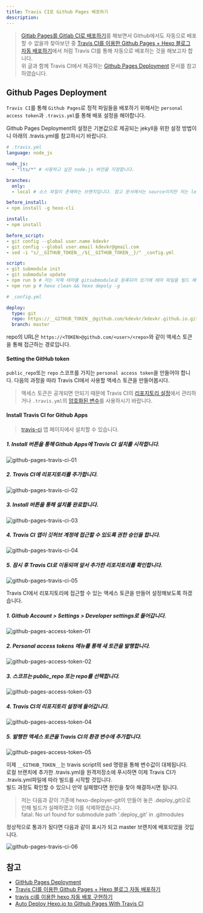 ```yaml
---
title: Travis CI로 Github Pages 배포하기
description: 
---
```


> [Gitlab Pages를 Gitlab CI로 배포하기](https://kdevkr.gitlab.io/archives/2018/Gitlab%20Pages%EB%A5%BC%20Gitlab%20CI%EB%A1%9C%20%EB%B0%B0%ED%8F%AC%ED%95%98%EA%B8%B0/)를 해보면서 Github에서도 자동으로 배포할 수 없을까 찾아보던 중 [Travis CI를 이용한 Github Pages + Hexo 블로그 자동 배포하기](https://medium.com/@changjoopark/travis-ci%EB%A5%BC-%EC%9D%B4%EC%9A%A9%ED%95%9C-github-pages-hexo-%EB%B8%94%EB%A1%9C%EA%B7%B8-%EC%9E%90%EB%8F%99-%EB%B0%B0%ED%8F%AC%ED%95%98%EA%B8%B0-6a222a2013e6)에서 처럼 Travis CI를 통해 자동으로 배포하는 것을 해보고자 합니다.\
> 위 글과 함께 Travis CI에서 제공하는 [Github Pages Deployment](https://docs.travis-ci.com/user/deployment/pages/) 문서를 참고하였습니다.

## Github Pages Deployment

`Travis CI`를 통해 `Github Pages`로 정적 파일들을 배포하기 위해서는 `personal access token`과 `.travis.yml`를 통해 배포 설정을 해야합니다.  

Github Pages Deployment의 설정은 기본값으로 제공되는 jekyll을 위한 설정 방법이니 아래의 .travis.yml를 참고하시기 바랍니다.  

```yml
# .travis.yml  
language: node_js

node_js:
  - "lts/*" # 사용하고 싶은 node.js 버전을 지정합니다.  

branches:
  only:
  - local # 소스 파일이 존재하는 브랜치입니다. 참고 문서에서는 source이지만 저는 local를 사용해왔습니다.

before_install:
- npm install -g hexo-cli

install:
- npm install

before_script:
- git config --global user.name kdevkr
- git config --global user.email kdevkr@gmail.com
- sed -i "s/__GITHUB_TOKEN__/${__GITHUB_TOKEN__}/" _config.yml

script:
- git submodule init
- git submodule update
- npm run b # 저는 자체 테마를 gitsubmodule로 등록되어 있기에 테마 파일을 빌드 해주었습니다.
- npm run p # hexo clean && hexo depoly -g
```

```yml
# _config.yml  

deploy:
  type: git
  repo: https://__GITHUB_TOKEN__@github.com/kdevkr/kdevkr.github.io.git
  branch: master
```

repo의 URL은 `https://<TOKEN>@github.com/<user>/<repo>`와 같이 액세스 토큰을 통해 접근하는 경로입니다.  

#### Setting the GitHub token

`public_repo`또는 `repo` 스코프를 가지는 `personal access token`을 만들어야 합니다. 다음의 과정을 따라 Travis CI에서 사용할 액세스 토큰을 만들어봅시다.  

> 액세스 토큰은 공개되면 안되기 때문에 Travis CI의 [리포지토리 설정](https://docs.travis-ci.com/user/environment-variables#defining-variables-in-repository-settings)에서 관리하거나 `.travis.yml`의 [암호화된 변수](https://docs.travis-ci.com/user/environment-variables#defining-encrypted-variables-in-travisyml)를 사용하시기 바랍니다.  

#### Install Travis CI for Github Apps

> [travis-ci](https://github.com/apps/travis-ci) 앱 페이지에서 설치할 수 있습니다.  

##### 1. Install 버튼을 통해 Github Apps에 Travis CI 설치를 시작합니다.

![github-pages-travis-ci-01](/images/etc/github-pages-travis-ci-01.png)  

##### 2. Travis CI에 리포지토리를 추가합니다.

![github-pages-travis-ci-02](/images/etc/github-pages-travis-ci-02.png)  

##### 3. Install 버튼을 통해 설치를 완료합니다.

![github-pages-travis-ci-03](/images/etc/github-pages-travis-ci-03.png)  

##### 4. Travis CI 앱이 깃허브 계정에 접근할 수 있도록 권한 승인을 합니다.

![github-pages-travis-ci-04](/images/etc/github-pages-travis-ci-04.png)  

##### 5. 잠시 후 Travis CI로 이동되며 앞서 추가한 리포지토리를 확인합니다.

![github-pages-travis-ci-05](/images/etc/github-pages-travis-ci-05.png)  

Travis CI에서 리포지토리에 접근할 수 있는 액세스 토큰을 만들어 설정해보도록 하겠습니다.  

##### 1. Github Account > Settings > Developer settings로 들어갑니다.

![github-pages-access-token-01](/images/etc/github-pages-access-token-01.png)  

##### 2. Personal access tokens 메뉴를 통해 새 토큰을 발행합니다.

![github-pages-access-token-02](/images/etc/github-pages-access-token-02.png)  

##### 3. 스코프는 public_repo 또는 repo를 선택합니다.

![github-pages-access-token-03](/images/etc/github-pages-access-token-03.png)  

##### 4. Travis CI의 리포지토리 설정에 들어갑니다.

![github-pages-access-token-04](/images/etc/github-pages-access-token-04.png)  

##### 5. 발행한 액세스 토큰을 Travis CI의 환경 변수에 추가합니다.

![github-pages-access-token-05](/images/etc/github-pages-access-token-05.png)  

이제 `__GITHUB_TOKEN__`는 travis script의 sed 명령을 통해 변수값이 대체됩니다.\
로컬 브랜치에 추가한 .travis.yml을 원격저장소에 푸시하면 이제 Travis CI가 .travis.yml파일에 따라 빌드를 시작할 것입니다.\
빌드 과정도 확인할 수 있으니 만약 실패했다면 원인을 찾아 해결하시면 됩니다.  

> 저는 다음과 같이 기존에 hexo-deployer-git이 만들어 놓은 .deploy_git으로 인해 빌드가 실패하였고 이를 삭제하였습니다.\
> fatal: No url found for submodule path '.deploy_git' in .gitmodules  

정상적으로 통과가 됬다면 다음과 같이 표시가 되고 master 브랜치에 배포되었을 것입니다.  

![github-pages-travis-ci-06](/images/etc/github-pages-travis-ci-06.png)  

## 참고

-   [GitHub Pages Deployment](https://docs.travis-ci.com/user/deployment/pages/)  
-   [Travis CI를 이용한 Github Pages + Hexo 블로그 자동 배포하기](https://medium.com/@changjoopark/travis-ci%EB%A5%BC-%EC%9D%B4%EC%9A%A9%ED%95%9C-github-pages-hexo-%EB%B8%94%EB%A1%9C%EA%B7%B8-%EC%9E%90%EB%8F%99-%EB%B0%B0%ED%8F%AC%ED%95%98%EA%B8%B0-6a222a2013e6)  
-   [travis ci를 이용한 hexo 자동 배포 구현하기](https://rkaehdaos.github.io/2018/10/07/autodeploy-hexo-github/)  
-   [Auto Deploy Hexo.io to Github Pages With Travis CI](http://kflu.github.io/2017/01/03/2017-01-03-hexo-travis/)
